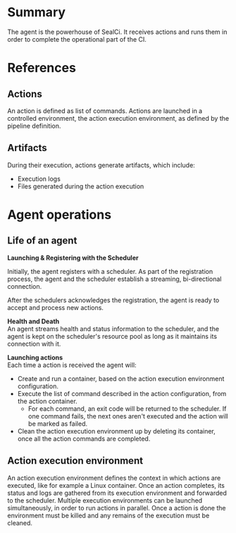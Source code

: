 # Summary

The agent is the powerhouse of SealCi. It receives actions and runs them in order to complete the operational part of the CI.

# References

## Actions

An action is defined as list of commands. Actions are launched in a controlled environment, the action execution environment, as defined by the pipeline definition.

## Artifacts

During their execution, actions generate artifacts, which include:

-  Execution logs
-  Files generated during the action execution

# Agent operations

## Life of an agent

**Launching & Registering with the Scheduler**

Initially, the agent registers with a scheduler. As part of the registration process, the agent and the scheduler establish a streaming, bi-directional connection.

After the schedulers acknowledges the registration, the agent is ready to accept and process new actions.

**Health and Death**  
An agent streams health and status information to the scheduler, and the agent is kept on the scheduler's resource pool as long as it maintains its connection with it.

**Launching actions**  
Each time a action is received the agent will:

-  Create and run a container, based on the action execution environment configuration.
-  Execute the list of command described in the action configuration, from the action container.
   -  For each command, an exit code will be returned to the scheduler. If one command fails, the next ones aren't executed and the action will be marked as failed.
-  Clean the action execution environment up by deleting its container, once all the action commands are completed.

## Action execution environment

An action execution environment defines the context in which actions are executed, like for example a Linux container. 
Once an action completes, its status and logs are gathered from its execution environment and forwarded to the scheduler. 
Multiple execution environments can be launched simultaneously, in order to run actions in parallel. 
Once a action is done the environment must be killed and any remains of the execution must be cleaned.
